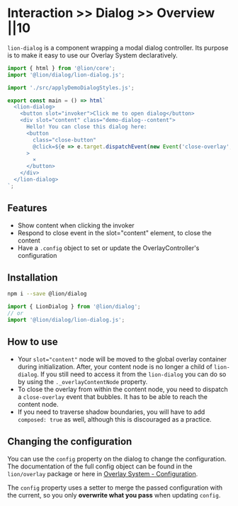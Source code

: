 # Interaction >> Dialog >> Overview ||10

`lion-dialog` is a component wrapping a modal dialog controller.
Its purpose is to make it easy to use our Overlay System declaratively.

```js script
import { html } from '@lion/core';
import '@lion/dialog/lion-dialog.js';

import './src/applyDemoDialogStyles.js';
```

```js preview-story
export const main = () => html`
  <lion-dialog>
    <button slot="invoker">Click me to open dialog</button>
    <div slot="content" class="demo-dialog--content">
      Hello! You can close this dialog here:
      <button
        class="close-button"
        @click=${e => e.target.dispatchEvent(new Event('close-overlay', { bubbles: true }))}
      >
        ⨯
      </button>
    </div>
  </lion-dialog>
`;
```

## Features

- Show content when clicking the invoker
- Respond to close event in the slot="content" element, to close the content
- Have a `.config` object to set or update the OverlayController's configuration

## Installation

```bash
npm i --save @lion/dialog
```

```js
import { LionDialog } from '@lion/dialog';
// or
import '@lion/dialog/lion-dialog.js';
```

## How to use

- Your `slot="content"` node will be moved to the global overlay container during initialization.
  After, your content node is no longer a child of `lion-dialog`.
  If you still need to access it from the `lion-dialog` you can do so by using the `._overlayContentNode` property.
- To close the overlay from within the content node, you need to dispatch a `close-overlay` event that bubbles.
  It has to be able to reach the content node.
- If you need to traverse shadow boundaries, you will have to add `composed: true` as well, although this is discouraged as a practice.

## Changing the configuration

You can use the `config` property on the dialog to change the configuration.
The documentation of the full config object can be found in the `lion/overlay` package or here in [Overlay System - Configuration](/docs/systems/overlays/system-configuration/).

The `config` property uses a setter to merge the passed configuration with the current, so you only **overwrite what you pass** when updating `config`.
